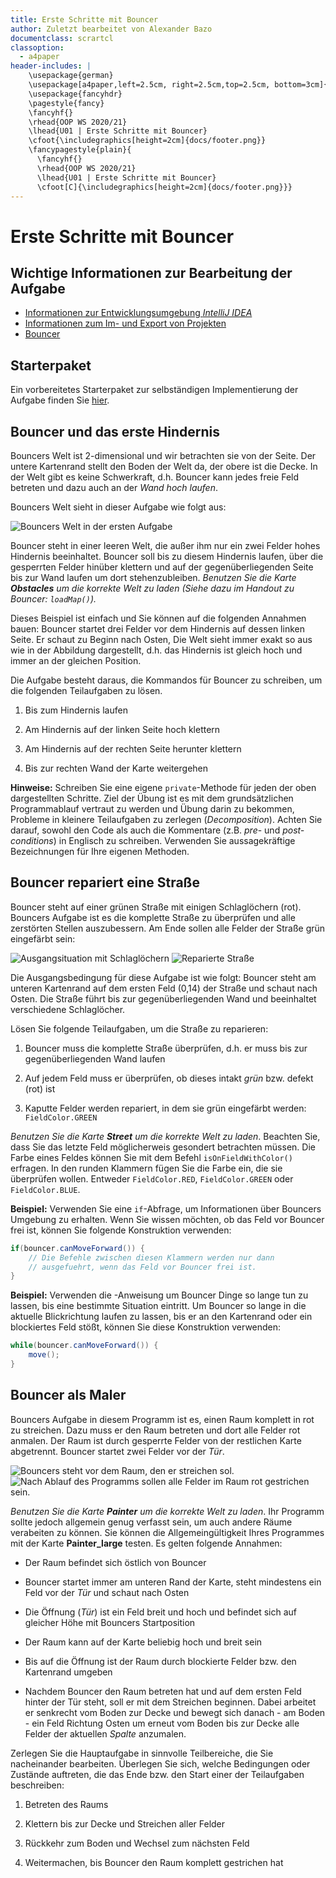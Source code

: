 ```yaml
---
title: Erste Schritte mit Bouncer
author: Zuletzt bearbeitet von Alexander Bazo
documentclass: scrartcl
classoption:
  - a4paper
header-includes: |
    \usepackage{german} 
    \usepackage[a4paper,left=2.5cm, right=2.5cm,top=2.5cm, bottom=3cm]{geometry}
    \usepackage{fancyhdr}
    \pagestyle{fancy}
    \fancyhf{}
    \rhead{OOP WS 2020/21}
    \lhead{U01 | Erste Schritte mit Bouncer}
    \cfoot{\includegraphics[height=2cm]{docs/footer.png}}
    \fancypagestyle{plain}{
      \fancyhf{}
      \rhead{OOP WS 2020/21}
      \lhead{U01 | Erste Schritte mit Bouncer}
      \cfoot[C]{\includegraphics[height=2cm]{docs/footer.png}}}
---
```


# Erste Schritte mit Bouncer

## Wichtige Informationen zur Bearbeitung der Aufgabe 
 - [Informationen zur Entwicklungsumgebung *IntelliJ IDEA*](https://elearning.uni-regensburg.de/mod/book/view.php?id=1480675)
 - [Informationen zum Im- und Export von Projekten](https://elearning.uni-regensburg.de/mod/book/view.php?id=1480675&chapterid=51551)
 - [Bouncer](https://elearning.uni-regensburg.de/mod/book/view.php?id=1480680/)

## Starterpaket

Ein vorbereitetes Starterpaket zur selbständigen Implementierung der Aufgabe finden Sie [hier](https://github.com/OOP-Ubungen-WS2020-21/U01-Erste-Schritte-mit-Bouncer/archive/Starterpaket.zip).

## **Bouncer und das erste Hindernis**


Bouncers Welt ist 2-dimensional und wir betrachten sie von der Seite. Der untere Kartenrand stellt den Boden der Welt da, der obere ist die Decke. In der Welt gibt es keine Schwerkraft, d.h. Bouncer kann jedes freie Feld betreten und dazu auch an der *Wand hoch laufen*.

Bouncers Welt sieht in dieser Aufgabe wie folgt aus:

![Bouncers Welt in der ersten Aufgabe](docs/map_climbing.png)

Bouncer steht in einer leeren Welt, die außer ihm nur ein zwei Felder
hohes Hindernis beeinhaltet. Bouncer soll bis zu diesem Hindernis
laufen, über die gesperrten Felder hinüber klettern und auf der
gegenüberliegenden Seite bis zur Wand laufen um dort stehenzubleiben.
*Benutzen Sie die Karte **Obstacles** um die korrekte Welt zu laden
(Siehe dazu im Handout zu Bouncer: `loadMap()`).*

Dieses Beispiel ist einfach und Sie können auf die folgenden Annahmen
bauen: Bouncer startet drei Felder vor dem Hindernis auf dessen linken
Seite. Er schaut zu Beginn nach Osten, Die Welt sieht immer exakt so aus
wie in der Abbildung dargestellt, d.h. das Hindernis ist gleich hoch und
immer an der gleichen Position.

Die Aufgabe besteht daraus, die Kommandos für Bouncer zu schreiben, um
die folgenden Teilaufgaben zu lösen.

1.  Bis zum Hindernis laufen

2.  Am Hindernis auf der linken Seite hoch klettern

3.  Am Hindernis auf der rechten Seite herunter klettern

4.  Bis zur rechten Wand der Karte weitergehen

**Hinweise:** Schreiben Sie eine eigene `private`-Methode für jeden der oben
dargestellten Schritte. Ziel der Übung ist es mit dem grundsätzlichen
Programmablauf vertraut zu werden und Übung darin zu bekommen, Probleme
in kleinere Teilaufgaben zu zerlegen (*Decomposition*). Achten Sie
darauf, sowohl den Code als auch die Kommentare (z.B. *pre*- und
*post-conditions*) in Englisch zu schreiben. Verwenden Sie
aussagekräftige Bezeichnungen für Ihre eigenen Methoden.

## Bouncer repariert eine Straße

Bouncer steht auf einer grünen Straße mit einigen Schlaglöchern (rot).
Bouncers Aufgabe ist es die komplette Straße zu überprüfen und alle
zerstörten Stellen auszubessern. Am Ende sollen alle Felder der Straße
grün eingefärbt sein:

![Ausgangsituation mit Schlaglöchern](docs/map_street.png)
![Reparierte Straße](docs/street_complete.png)

Die Ausgangsbedingung für diese Aufgabe ist wie folgt: Bouncer steht am unteren Kartenrand auf dem ersten Feld (0,14) der Straße und schaut nach Osten. Die Straße führt bis zur gegenüberliegenden Wand und beeinhaltet verschiedene Schlaglöcher.

Lösen Sie folgende Teilaufgaben, um die Straße zu reparieren:

1.  Bouncer muss die komplette Straße überprüfen, d.h. er muss bis zur
    gegenüberliegenden Wand laufen

2.  Auf jedem Feld muss er überprüfen, ob dieses intakt *grün* bzw.
    defekt (rot) ist

3.  Kaputte Felder werden repariert, in dem sie grün eingefärbt werden: `FieldColor.GREEN`

*Benutzen Sie die Karte **Street** um die korrekte Welt zu laden*.
Beachten Sie, dass Sie das letzte Feld möglicherweis gesondert
betrachten müssen. Die Farbe eines Feldes können Sie mit dem Befehl `isOnFieldWithColor()` erfragen. In den runden Klammern fügen Sie die Farbe ein, die sie überprüfen wollen. Entweder `FieldColor.RED`, `FieldColor.GREEN` oder `FieldColor.BLUE`.

**Beispiel:** Verwenden Sie eine `if`-Abfrage, um Informationen über Bouncers Umgebung zu erhalten. Wenn Sie wissen möchten, ob das Feld vor Bouncer frei ist, können Sie folgende Konstruktion verwenden:

```java
if(bouncer.canMoveForward()) {
    // Die Befehle zwischen diesen Klammern werden nur dann
    // ausgefuehrt, wenn das Feld vor Bouncer frei ist.
}
```

**Beispiel:** Verwenden die -Anweisung um Bouncer Dinge so lange tun zu lassen, bis eine bestimmte Situation eintritt. Um Bouncer so lange in die aktuelle Blickrichtung laufen zu lassen, bis er an den Kartenrand oder ein blockiertes Feld stößt, können Sie diese Konstruktion verwenden:

```java
while(bouncer.canMoveForward()) {
    move();
}
```

## Bouncer als Maler

Bouncers Aufgabe in diesem Programm ist es, einen Raum komplett in rot
zu streichen. Dazu muss er den Raum betreten und dort alle Felder rot
anmalen. Der Raum ist durch gesperrte Felder von der restlichen Karte
abgetrennt. Bouncer startet zwei Felder vor der *Tür*.

![Bouncers steht vor dem Raum, den er streichen sol.](docs/map_painter.png)
![Nach Ablauf des Programms sollen alle Felder im Raum rot gestrichen sein.](docs/painter_finished.png)


*Benutzen Sie die Karte **Painter** um die korrekte Welt zu laden*. Ihr Programm sollte jedoch allgemein genug verfasst sein, um auch andere Räume verabeiten zu können. Sie können die Allgemeingültigkeit Ihres Programmes mit der Karte **Painter_large** testen. Es gelten folgende Annahmen:

-   Der Raum befindet sich östlich von Bouncer

-   Bouncer startet immer am unteren Rand der Karte, steht mindestens
    ein Feld vor der *Tür* und schaut nach Osten

-   Die Öffnung (*Tür*) ist ein Feld breit und hoch und befindet sich
    auf gleicher Höhe mit Bouncers Startposition

-   Der Raum kann auf der Karte beliebig hoch und breit sein

-   Bis auf die Öffnung ist der Raum durch blockierte Felder bzw. den
    Kartenrand umgeben

-   Nachdem Bouncer den Raum betreten hat und auf dem ersten Feld hinter
    der Tür steht, soll er mit dem Streichen beginnen. Dabei arbeitet er
    senkrecht vom Boden zur Decke und bewegt sich danach - am Boden -
    ein Feld Richtung Osten um erneut vom Boden bis zur Decke alle
    Felder der aktuellen *Spalte* anzumalen.

Zerlegen Sie die Hauptaufgabe in sinnvolle Teilbereiche, die Sie 
nacheinander bearbeiten. Überlegen Sie sich, welche Bedingungen
oder Zustände auftreten, die das Ende bzw. den Start einer der
Teilaufgaben beschreiben:

1.  Betreten des Raums

2.  Klettern bis zur Decke und Streichen aller Felder

3.  Rückkehr zum Boden und Wechsel zum nächsten Feld

4.  Weitermachen, bis Bouncer den Raum komplett gestrichen hat
